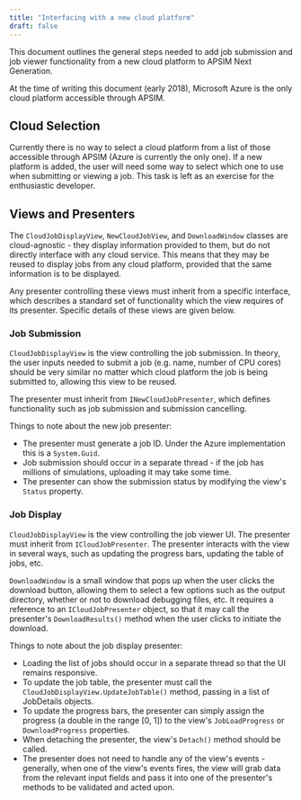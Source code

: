 ```yaml
---
title: "Interfacing with a new cloud platform"
draft: false
---
```


This document outlines the general steps needed to add job submission and job viewer functionality from a new cloud platform to APSIM Next Generation.

At the time of writing this document (early 2018), Microsoft Azure is the only cloud platform accessible through APSIM.

## Cloud Selection

Currently there is no way to select a cloud platform from a list of those accessible through APSIM (Azure is currently the only one). If a new platform is added, the user will need some way to select which one to use when submitting or viewing a job. This task is left as an exercise for the enthusiastic developer.

## Views and Presenters

The `CloudJobDisplayView`, `NewCloudJobView`, and `DownloadWindow` classes are cloud-agnostic - they display information provided to them, but do not directly interface with any cloud service. This means that they may be reused to display jobs from any cloud platform, provided that the same information is to be displayed.

Any presenter controlling these views must inherit from a specific interface, which describes a standard set of functionality which the view requires of its presenter. Specific details of these views are given below.

### Job Submission

`CloudJobDisplayView` is the view controlling the job submission. In theory, the user inputs needed to submit a job (e.g. name, number of CPU cores) should be very similar no matter which cloud platform the job is being submitted to, allowing this view to be reused.

The presenter must inherit from `INewCloudJobPresenter`, which defines functionality such as job submission and submission cancelling.

Things to note about the new job presenter:

- The presenter must generate a job ID. Under the Azure implementation this is a `System.Guid`.
- Job submission should occur in a separate thread - if the job has millions of simulations, uploading it may take some time.
- The presenter can show the submission status by modifying the view's `Status` property.

### Job Display

`CloudJobDisplayView` is the view controlling the job viewer UI. The presenter must inherit from `ICloudJobPresenter`. The presenter interacts with the view in several ways, such as updating the progress bars, updating the table of jobs, etc.

`DownloadWindow` is a small window that pops up when the user clicks the download button, allowing them to select a few options such as the output directory, whether or not to download debugging files, etc.
It requires a reference to an `ICloudJobPresenter` object, so that it may call the presenter's `DownloadResults()` method when the user clicks to initiate the download.

Things to note about the job display presenter:

- Loading the list of jobs should occur in a separate thread so that the UI remains responsive.
- To update the job table, the presenter must call the `CloudJobDisplayView.UpdateJobTable()` method, passing in a list of JobDetails objects. 
- To update the progress bars, the presenter can simply assign the progress (a double in the range [0, 1]) to the view's `JobLoadProgress` or `DownloadProgress` properties. 
- When detaching the presenter, the view's `Detach()` method should be called. 
- The presenter does not need to handle any of the view's events - generally, when one of the view's events fires, the view will grab data from the relevant input fields and pass it into one of the presenter's methods to be validated and acted upon.